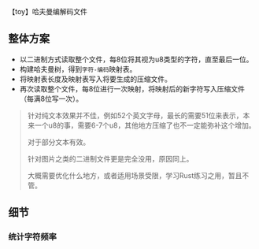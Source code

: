 【toy】哈夫曼编解码文件

## 整体方案

- 以二进制方式读取整个文件，每8位将其视为u8类型的字符，直至最后一位。
- 构建哈夫曼树，得到`字符-编码`映射表。
- 将映射表长度及映射表写入将要生成的压缩文件。
- 再次读取整个文件，每8位进行一次映射，将映射后的新字符写入压缩文件（每满8位写一次）。

> 针对纯文本效果并不佳，例如52个英文字母，最长的需要51位来表示，本来一个u8的事，需要6-7个u8，其他地方压缩了也不一定能弥补这个增加。
> 
> 对于部分文本有效。
> 
> 针对图片之类的二进制文件更是完全没用，原因同上。
>
> 大概需要优化什么地方，或者适用场景受限，学习Rust练习之用，暂且不管。

## 细节

### 统计字符频率

